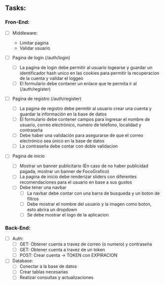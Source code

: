 ## Tasks:
### Fron-End:
- [ ] Middleware:
    - Limitar pagina
    - Validar usuario

- [ ] Pagina de login (/auth/login)
    - [ ] La pagina de login debe permitir al usuario logearse y guardar un identificador hash unico en las cookies para permitir la recuperacion de la cuenta y validar el loggeo
    - [ ] El formulario debe contaner un enlace que te permita ir al (/auth/register)

- [ ] Pagina de registro (/auth/register)
    - [ ] La pagina de registro debe permitir al usuario crear una cuenta y guardar la información en la base de datos
    - [ ] El formulario debe contener campos para ingresar el nombre de usuario, correo electrónico, numero de telefono, localidad y contraseña
    - [ ] Debe haber una validación para asegurarse de que el correo electrónico sea único en la base de datos
    - [ ] La contraseña debe contar con doble validacion

- [ ] Pagina de inicio
    - [ ] Mostrar un banner publicitario (En caso de no haber publicidad pagada, mostrar un banner de FocoGrafico)
    - [ ] La pagina de inicio debe renderizar sliders con diferentes recomendaciones para el usuario en base a sus gustos
    - [ ] Debe tener una navbar
        - [ ] La navbar debe contar con una barra de busqueda y un boton de filtros
        - [ ] Debe mostrar el nombre del usuario y la imagen como boton, esto abrira un dropdown
        - [ ] Se debe mostrar el logo de la aplicacion

### Back-End:
- [ ] Auth:
    - [ ] GET: Obtener cuenta a travez de correo (o numero) y contraseña
    - [ ] GET: Obtener cuenta a travez de un token
    - [ ] POST: Crear cuenta -> TOKEN con EXPIRACION
- [ ] Database:
    - [ ] Conectar a la base de datos
    - [ ] Crear tablas necesarias
    - [ ] Realizar consultas y actualizaciones